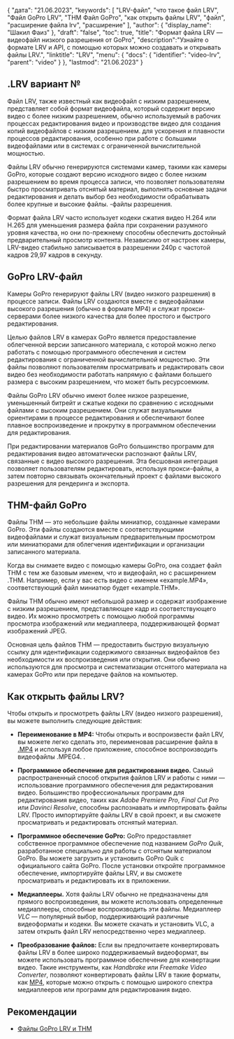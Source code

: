 {
"дата": "21.06.2023",
  "keywords": [
"LRV-файл",
"что такое файл LRV",
"Файл GoPro LRV",
"THM Файл GoPro",
"как открыть файлы LRV",
"файл",
"расширение файла lrv",
"расширение"
],
  "author": {
"display_name": "Шакил Фаиз"
},
"draft": "false",
"toc": true,
"title": "Формат файла LRV — видеофайл низкого разрешения от GoPro",
  "description":"Узнайте о формате LRV и API, с помощью которых можно создавать и открывать файлы LRV.",
"linktitle": "LRV",
  "menu": {
    "docs": {
      "identifier": "video-lrv",
"parent": "video"
}
},
"lastmod": "21.06.2023"
}

## .LRV вариант №

Файл LRV, также известный как видеофайл с низким разрешением, представляет собой формат видеофайла, который содержит версию видео с более низким разрешением, обычно используемый в рабочих процессах редактирования видео и производстве видео для создания копий видеофайлов с низким разрешением. для ускорения и плавности процессов редактирования, особенно при работе с большими видеофайлами или в системах с ограниченной вычислительной мощностью.

Файлы LRV обычно генерируются системами камер, такими как камеры GoPro, которые создают версию исходного видео с более низким разрешением во время процесса записи, что позволяет пользователям быстро просматривать отснятый материал, выполнять основные задачи редактирования и делать выбор без необходимости обрабатывать более крупные и высокие файлы. -файлы разрешения.

Формат файла LRV часто использует кодеки сжатия видео H.264 или H.265 для уменьшения размера файла при сохранении разумного уровня качества, но они по-прежнему способны обеспечить достойный предварительный просмотр контента. Независимо от настроек камеры, LRV-видео стабильно записывается в разрешении 240p с частотой кадров 29,97 кадров в секунду.

## GoPro LRV-файл

Камеры GoPro генерируют файлы LRV (видео низкого разрешения) в процессе записи. Файлы LRV создаются вместе с видеофайлами высокого разрешения (обычно в формате MP4) и служат прокси-серверами более низкого качества для более простого и быстрого редактирования.

Целью файлов LRV в камерах GoPro является предоставление облегченной версии записанного материала, с которой можно легко работать с помощью программного обеспечения и систем редактирования с ограниченной вычислительной мощностью. Эти файлы позволяют пользователям просматривать и редактировать свои видео без необходимости работать напрямую с файлами большего размера с высоким разрешением, что может быть ресурсоемким.

Файлы GoPro LRV обычно имеют более низкое разрешение, уменьшенный битрейт и сжатые кодеки по сравнению с исходными файлами с высоким разрешением. Они служат визуальными ориентирами в процессе редактирования и обеспечивают более плавное воспроизведение и прокрутку в программном обеспечении для редактирования.

При редактировании материалов GoPro большинство программ для редактирования видео автоматически распознают файлы LRV, связанные с видео высокого разрешения. Эта бесшовная интеграция позволяет пользователям редактировать, используя прокси-файлы, а затем повторно связывать окончательный проект с файлами высокого разрешения для рендеринга и экспорта.

## THM-файл GoPro

Файлы THM — это небольшие файлы миниатюр, созданные камерами GoPro. Эти файлы создаются вместе с соответствующими видеофайлами и служат визуальным предварительным просмотром или миниатюрами для облегчения идентификации и организации записанного материала.

Когда вы снимаете видео с помощью камеры GoPro, она создает файл THM с тем же базовым именем, что и видеофайл, но с расширением .THM. Например, если у вас есть видео с именем «example.MP4», соответствующий файл миниатюр будет «example.THM».

Файлы THM обычно имеют небольшой размер и содержат изображение с низким разрешением, представляющее кадр из соответствующего видео. Их можно просмотреть с помощью любой программы просмотра изображений или медиаплеера, поддерживающей формат изображений JPEG.

Основная цель файлов THM — предоставить быструю визуальную ссылку для идентификации содержимого связанных видеофайлов без необходимости их воспроизведения или открытия. Они обычно используются для просмотра и систематизации отснятого материала на камерах GoPro или при передаче файлов на компьютер.

## Как открыть файлы LRV?

Чтобы открыть и просмотреть файлы LRV (видео низкого разрешения), вы можете выполнить следующие действия:

- **Переименование в MP4:** Чтобы открыть и воспроизвести файл LRV, вы можете легко сделать это, переименовав расширение файла в [.MP4](/ru/video/mp4/) и используя любое приложение, способное воспроизводить видеофайлы .MPEG4. .

- **Программное обеспечение для редактирования видео.** Самый распространенный способ открытия файлов LRV и работы с ними — использование программного обеспечения для редактирования видео. Большинство профессиональных программ для редактирования видео, таких как _Adobe Premiere Pro_, _Final Cut Pro_ или _Davinci Resolve_, способны распознавать и импортировать файлы LRV. Просто импортируйте файлы LRV в свой проект, и вы сможете просматривать и редактировать отснятый материал.

- **Программное обеспечение GoPro:** GoPro предоставляет собственное программное обеспечение под названием _GoPro Quik_, разработанное специально для работы с отснятым материалом GoPro. Вы можете загрузить и установить GoPro Quik с официального сайта GoPro. После установки откройте программное обеспечение, импортируйте файлы LRV, и вы сможете просматривать и редактировать их в приложении.

- **Медиаплееры.** Хотя файлы LRV обычно не предназначены для прямого воспроизведения, вы можете использовать определенные медиаплееры, способные воспроизводить эти файлы. Медиаплеер _VLC_ — популярный выбор, поддерживающий различные видеоформаты и кодеки. Вы можете скачать и установить VLC, а затем открыть файл LRV непосредственно через медиаплеер.

- **Преобразование файлов:** Если вы предпочитаете конвертировать файлы LRV в более широко поддерживаемый видеоформат, вы можете использовать программное обеспечение для конвертации видео. Такие инструменты, как _Handbrake_ или _Freemake Video Converter_, позволяют конвертировать файлы LRV в такие форматы, как [MP4](/ru/video/mp4/), которые можно открыть с помощью широкого спектра медиаплееров или программ для редактирования видео.

## Рекомендации
* [Файлы GoPro LRV и THM](https://shotkit.com/lrv-thm-file/)

